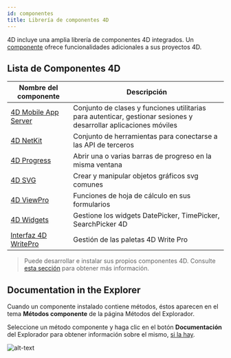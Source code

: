 ```yaml
---
id: componentes
title: Librería de componentes 4D
---
```


4D incluye una amplia librería de componentes 4D integrados. Un [componente](Concepts/components.md) ofrece funcionalidades adicionales a sus proyectos 4D.

## Lista de Componentes 4D

| Nombre del componente                                                                  | Descripción                                                                                                       |
| -------------------------------------------------------------------------------------- | ----------------------------------------------------------------------------------------------------------------- |
| [4D Mobile App Server](https://github.com/4d-go-mobile/4D-Mobile-App-Server)           | Conjunto de clases y funciones utilitarias para autenticar, gestionar sesiones y desarrollar aplicaciones móviles |
| [4D NetKit](https://github.com/4d/4D-NetKit)                                           | Conjunto de herramientas para conectarse a las API de terceros                                                    |
| [4D Progress](https://doc.4d.com/4Dv19/4D/19/4D-Progress.100-5461799.en.html)          | Abrir una o varias barras de progreso en la misma ventana                                                         |
| [4D SVG](https://doc.4d.com/4Dv19/4D/19/4D-SVG-Component.300-5462064.en.html)          | Crear y manipular objetos gráficos svg comunes                                                                    |
| [4D ViewPro](https://doc.4d.com/4Dv19/4D/19/4D-View-Pro-Reference.100-5442901.en.html) | Funciones de hoja de cálculo en sus formularios                                                                   |
| [4D Widgets](https://doc.4d.com/4Dv19/4D/19/4D-Widgets.100-5462909.en.html)            | Gestione los widgets DatePicker, TimePicker, SearchPicker 4D                                                      |
| [Interfaz 4D WritePro](https://github.com/4d/4D-WritePro-Interface)                    | Gestión de las paletas 4D Write Pro                                                                               |


> Puede desarrollar e instalar sus propios componentes 4D. Consulte [esta sección](Conceptos/componentes.md) para obtener más información.


## Documentation in the Explorer

Cuando un componente instalado contiene métodos, éstos aparecen en el tema **Métodos componente** de la página Métodos del Explorador.

Seleccione un método componente y haga clic en el botón **Documentación** del Explorador para obtener información sobre el mismo, [si la hay](documentation.md).

![alt-text](assets/en/Project/compDoc.png)